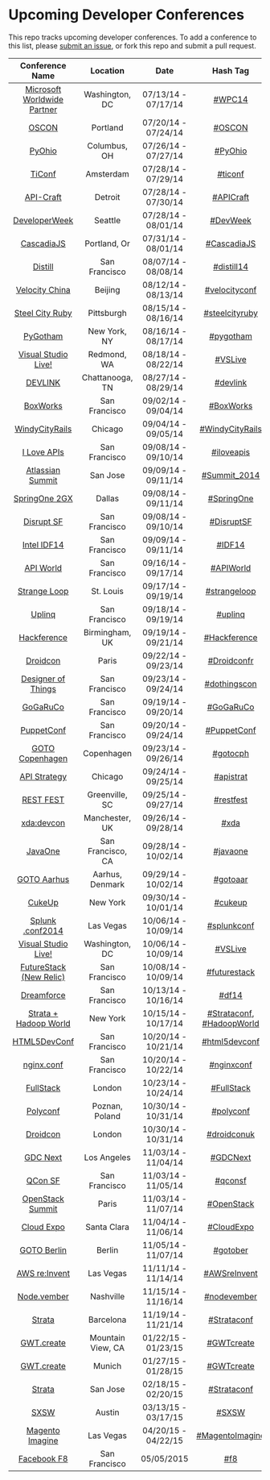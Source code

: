 Upcoming Developer Conferences
=====================

This repo tracks upcoming developer conferences. To add a conference to this list, please [submit an issue](https://github.com/MurtzaM/Developer-Conferences/issues/new), or fork this repo and submit a pull request. 



| Conference Name                                                | Location        | Date                  | Hash Tag    |
| :--------------------------------------------------------------: |:-------------:  | :---------------------:| :----------:| 
| [Microsoft Worldwide Partner](http://www.digitalwpc.com/) | Washington, DC        | 07/13/14 - 07/17/14 | [#WPC14](https://twitter.com/search?f=realtime&q=%23wpc14)         |
| [OSCON](http://www.oscon.com/oscon2014)                        | Portland        | 07/20/14 - 07/24/14 | [#OSCON](https://twitter.com/search?f=realtime&q=%23oscon)         |
| [PyOhio](http://www.pyohio.org/)                        | Columbus, OH        | 07/26/14 - 07/27/14 | [#PyOhio](https://twitter.com/search?f=realtime&q=%23pyohio)         |
| [TiConf](http://ticonf.org/)                                   | Amsterdam       | 07/28/14 - 07/29/14 | [#ticonf](https://twitter.com/search?f=realtime&q=%23ticonf)         |
| [API-Craft](http://api-craft.org/)                             | Detroit         | 07/28/14 - 07/30/14 | [#APICraft](https://twitter.com/search?f=realtime&q=%23apicraft)         |
| [DeveloperWeek](http://seattle.developerweek.com/)             | Seattle         | 07/28/14 - 08/01/14 | [#DevWeek](https://twitter.com/search?f=realtime&q=%23devweek)         |
| [CascadiaJS](http://2014.cascadiajs.com/)             | Portland, Or         | 07/31/14 - 08/01/14 | [#CascadiaJS](https://twitter.com/search?f=realtime&q=%23cascadiajs)         |
| [Distill](https://distill.engineyard.com/)                     | San Francisco   | 08/07/14 - 08/08/14 | [#distill14](https://twitter.com/search?f=realtime&q=%23distill14)         |
| [Velocity China](http://velocity.oreilly.com.cn/2014/)         | Beijing         | 08/12/14 - 08/13/14 | [#velocityconf](https://twitter.com/search?f=realtime&q=%23velocityconf)         |
| [Steel City Ruby](http://www.steelcityruby.org/)               | Pittsburgh   | 08/15/14 - 08/16/14 | [#steelcityruby](https://twitter.com/search?f=realtime&q=%23steelcityruby)         |
| [PyGotham](http://pygotham.org/)                               | New York, NY | 08/16/14 - 08/17/14 | [#pygotham](https://twitter.com/search?f=realtime&q=%23pygotham)                    |
| [Visual Studio Live!](http://vslive.com/events/redmond-2014/home.aspx)  | Redmond, WA         | 08/18/14 - 08/22/14 | [#VSLive](https://twitter.com/search?f=realtime&q=%23vslive)         |
| [DEVLINK](http://www.devlink.net/)                             | Chattanooga, TN | 08/27/14 - 08/29/14 | [#devlink](https://twitter.com/search?f=realtime&q=%23devlink)         |
| [BoxWorks](http://boxworks2014.com/)                           | San Francisco         | 09/02/14 - 09/04/14 | [#BoxWorks](https://twitter.com/search?f=realtime&q=%23BoxWorks)         |
| [WindyCityRails](http://www.windycityrails.org/)              | Chicago         | 09/04/14 - 09/05/14 | [#WindyCityRails](https://twitter.com/search?f=realtime&q=%23WindyCityRails)         |
| [I Love APIs](https://pages.apigee.com/i-love-apis-2014.html)  | San Francisco   | 09/08/14 - 09/10/14 | [#iloveapis](https://twitter.com/search?f=realtime&q=%23iloveapis)         |
| [Atlassian Summit](https://summit.atlassian.com/)              | San Jose   | 09/09/14 - 09/11/14 | [#Summit_2014](https://twitter.com/search?f=realtime&q=%23Summit_2014)         |
| [SpringOne 2GX](http://springone2gx.com/)                      | Dallas          | 09/08/14 - 09/11/14 | [#SpringOne](https://twitter.com/search?f=realtime&q=%23springone)         |
| [Disrupt SF](http://techcrunch.com/events/disrupt-sf/tickets/) | San Francisco   | 09/08/14 - 09/10/14 | [#DisruptSF](https://twitter.com/search?f=realtime&q=%23disruptsf)
| [Intel IDF14](http://www.intel.com/content/www/us/en/intel-developer-forum-idf/san-francisco/2014/idf-2014-san-francisco.html) | San Francisco   | 09/09/14 - 09/11/14 | [#IDF14](https://twitter.com/search?f=realtime&q=%23idf14)
| [API World](http://apiworld.co/)                               | San Francisco   | 09/16/14 - 09/17/14 | [#APIWorld](https://twitter.com/search?f=realtime&q=%23apiworld)
| [Strange Loop](https://thestrangeloop.com/)                    | St. Louis       | 09/17/14 - 09/19/14 |[#strangeloop](https://twitter.com/search?f=realtime&q=%23strangeloop)
| [Uplinq](http://www.qualcomm.com/uplinq)                       | San Francisco   | 09/18/14 - 09/19/14 | [#uplinq](https://twitter.com/search?f=realtime&q=%23uplinq)
| [Hackference](http://2014.hackference.co.uk/)                       | Birmingham, UK   | 09/19/14 - 09/21/14 | [#Hackference](https://twitter.com/search?f=realtime&q=%23Hackference) 
| [Droidcon](http://fr.droidcon.com/2014)                        | Paris          | 09/22/14 - 09/23/14 | [#Droidconfr](https://twitter.com/search?f=realtime&q=%23droidconfr) 
| [Designer of Things](http://www.designersofthings.com/sanfrancisco/) | San Francisco         | 09/23/14 - 09/24/14 | [#dothingscon](https://twitter.com/search?f=realtime&q=%23dothingscon)
| [GoGaRuCo](http://gogaruco.com/)                               | San Francisco         | 09/19/14 - 09/20/14 | [#GoGaRuCo](https://twitter.com/search?f=realtime&q=%23GoGaRuCo)
| [PuppetConf](http://2014.puppetconf.com/)                      | San Francisco         | 09/20/14 - 09/24/14 | [#PuppetConf](https://twitter.com/search?f=realtime&q=%23PuppetConf)
| [GOTO Copenhagen](http://gotocon.com/cph-2014)                 | Copenhagen      | 09/23/14 - 09/26/14 | [#gotocph](https://twitter.com/search?f=realtime&q=%23gotocph)
| [API Strategy](http://apistrategyconference.com/)              | Chicago         | 09/24/14 - 09/25/14 | [#apistrat](https://twitter.com/search?f=realtime&q=%23apistrat)
| [REST FEST](http://www.restfest.org/)                          | Greenville, SC  | 09/25/14 - 09/27/14 | [#restfest](https://twitter.com/search?f=realtime&q=%23restfest)
| [xda:devcon](http://xda-devcon.com/)                           | Manchester, UK  | 09/26/14 - 09/28/14 | [#xda](https://twitter.com/search?f=realtime&q=%23xda)
| [JavaOne](www.oracle.com/javaone/index.html)                           | San Francisco, CA  | 09/28/14 - 10/02/14 | [#javaone](https://twitter.com/search?f=realtime&q=%23javaone)
| [GOTO Aarhus](http://gotocon.com/aarhus-2014/)                 | Aarhus, Denmark | 09/29/14 - 10/02/14 | [#gotoaar](https://twitter.com/search?f=realtime&q=%23gotoaar)
| [CukeUp](https://skillsmatter.com/conferences/1881-cukeup-nyc-2014) | New York | 09/30/14 - 10/01/14 | [#cukeup](https://twitter.com/search?f=realtime&q=%23cukeup)
| [Splunk .conf2014](http://conf.splunk.com/)                           | Las Vegas       | 10/06/14 - 10/09/14 | [#splunkconf](https://twitter.com/search?f=realtime&q=%23splunkconf)
| [Visual Studio Live!](http://vslive.com/events/washingtondc-2014/home.aspx)  | Washington, DC         | 10/06/14 - 10/09/14 | [#VSLive](https://twitter.com/search?f=realtime&q=%23vslive)         |
| [FutureStack (New Relic)](http://futurestack.io/)                           | San Francisco       | 10/08/14 - 10/09/14 | [#futurestack](https://twitter.com/search?f=realtime&q=%23futurestack)
| [Dreamforce](http://www.salesforce.com/dreamforce/DF14/)       | San Francisco   | 10/13/14 - 10/16/14 | [#df14](https://twitter.com/search?f=realtime&q=%23df14)
| [Strata + Hadoop World](http://strataconf.com/stratany2014)       | New York   | 10/15/14 - 10/17/14 | [#Strataconf](https://twitter.com/search?f=realtime&q=%23strataconf), [#HadoopWorld](https://twitter.com/search?f=realtime&q=%23hadoopworld)
| [HTML5DevConf](http://html5devconf.com/)                       | San Francisco   | 10/20/14 - 10/21/14 | [#html5devconf](https://twitter.com/search?f=realtime&q=%23html5devconf)
| [nginx.conf](http://nginx.com/nginxconf)                       | San Francisco   | 10/20/14 - 10/22/14 | [#nginxconf](https://twitter.com/search?f=realtime&q=%23nginxconf)
| [FullStack](https://skillsmatter.com/conferences/6361-fullstack) | London  | 10/23/14 - 10/24/14 | [#FullStack](https://twitter.com/search?f=realtime&q=%23FullStack)
| [Polyconf](http://polyconf.com/)                               | Poznan, Poland  | 10/30/14 - 10/31/14 | [#polyconf](https://twitter.com/search?f=realtime&q=%23polyconf)
| [Droidcon](http://uk.droidcon.com/2014/)                       | London          | 10/30/14 - 10/31/14 | [#droidconuk](https://twitter.com/search?f=realtime&q=%23droidconuk)
| [GDC Next](http://www.gdcnext.com/)                            | Los Angeles     | 11/03/14 - 11/04/14 | [#GDCNext](https://twitter.com/search?f=realtime&q=%23gdcnext) |
| [QCon SF](http://qconsf.com/)                                  | San Francisco   | 11/03/14 - 11/05/14 | [#qconsf](https://twitter.com/search?f=realtime&q=%23qconsf) |
| [OpenStack Summit](https://www.openstack.org/summit/openstack-paris-summit-2014/)  | Paris   | 11/03/14 - 11/07/14 | [#OpenStack](https://twitter.com/search?f=realtime&q=%23OpenStack) |
| [Cloud Expo](http://www.cloudcomputingexpo.com/)               | Santa Clara     | 11/04/14 - 11/06/14 | [#CloudExpo](https://twitter.com/search?f=realtime&q=%23CloudExpo) |
| [GOTO Berlin](http://gotocon.com/berlin-2014)                  | Berlin          | 11/05/14 - 11/07/14 | [#gotober](https://twitter.com/search?f=realtime&q=%23gotober) |
| [AWS re:Invent](https://reinvent.awsevents.com/)               | Las Vegas       | 11/11/14 - 11/14/14 | [#AWSreInvent](https://twitter.com/search?f=realtime&q=%23awsreinvent) |
| [Node.vember](http://nodevember.org/)                          | Nashville   | 11/15/14 - 11/16/14 | [#nodevember](https://twitter.com/search?f=realtime&q=%23nodevember) |
| [Strata](http://strataconf.com/strataeu2014)                   | Barcelona | 11/19/14 - 11/21/14 | [#Strataconf](https://twitter.com/search?f=realtime&q=%23strataconf)
| [GWT.create](http://gwtcreate.com/)                            | Mountain View, CA | 01/22/15 - 01/23/15 | [#GWTcreate](https://twitter.com/search?f=realtime&q=%23GWTcreate)
| [GWT.create](http://gwtcreate.com/)                            | Munich | 01/27/15 - 01/28/15 | [#GWTcreate](https://twitter.com/search?f=realtime&q=%23GWTcreate)
| [Strata](http://strataconf.com/strata2015)                     | San Jose | 02/18/15 - 02/20/15 | [#Strataconf](https://twitter.com/search?f=realtime&q=%23strataconf)
| [SXSW](http://sxsw.com/)                                       | Austin          | 03/13/15 - 03/17/15 | [#SXSW](https://twitter.com/search?f=realtime&q=%23sxsw)
| [Magento Imagine](http://www.imagineecommerce.com/)            | Las Vegas          | 04/20/15 - 04/22/15 | [#MagentoImagine](https://twitter.com/search?f=realtime&q=%23MagentoImagine)
| [Facebook F8](https://www.facebook.com/f8)                     | San Francisco   | 05/05/2015          | [#f8](https://twitter.com/search?f=realtime&q=%23f8)
